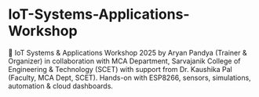 # IoT-Systems-Applications-Workshop
🚀 IoT Systems &amp; Applications Workshop 2025 by Aryan Pandya (Trainer &amp; Organizer) in collaboration with MCA Department, Sarvajanik College of Engineering &amp; Technology (SCET) with support from Dr. Kaushika Pal (Faculty, MCA Dept, SCET). Hands-on with ESP8266, sensors, simulations, automation &amp; cloud dashboards.
